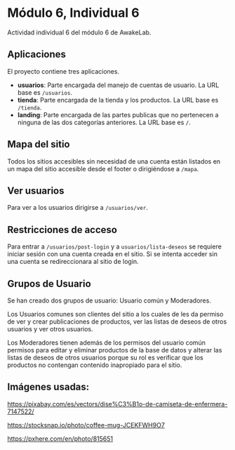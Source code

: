# Módulo 6, Individual 6

Actividad individual 6 del módulo 6 de AwakeLab.

## Aplicaciones

El proyecto contiene tres aplicaciones.

- **usuarios**: Parte encargada del manejo de cuentas de usuario. La URL base es `/usuarios`.
- **tienda**: Parte encargada de la tienda y los productos. La URL base es `/tienda`.
- **landing**: Parte encargada de las partes publicas que no pertenecen a ninguna de las dos categorías anteriores. La URL base es `/`.

## Mapa del sitio

Todos los sitios accesibles sin necesidad de una cuenta están listados en un mapa del sitio accesible desde el footer o dirigiéndose a `/mapa`.

## Ver usuarios

Para ver a los usuarios dirigirse a `/usuarios/ver`.

## Restricciones de acceso

Para entrar a `/usuarios/post-login` y a `usuarios/lista-deseos` se requiere iniciar sesión con una cuenta creada en el sitio. Si se intenta acceder sin una cuenta se redireccionara al sitio de login.

## Grupos de Usuario

Se han creado dos grupos de usuario: Usuario común y Moderadores.

Los Usuarios comunes son clientes del sitio a los cuales de les da permiso de ver y crear publicaciones de productos, ver las listas de deseos de otros usuarios y ver otros usuarios.

Los Moderadores tienen además de los permisos del usuario común permisos para editar y eliminar productos de la base de datos y alterar las listas de deseos de otros usuarios porque su rol es verificar que los productos no contengan contenido inapropiado para el sitio.

## Imágenes usadas:

https://pixabay.com/es/vectors/dise%C3%B1o-de-camiseta-de-enfermera-7147522/

https://stocksnap.io/photo/coffee-mug-JCEKFWH9O7

https://pxhere.com/en/photo/815651